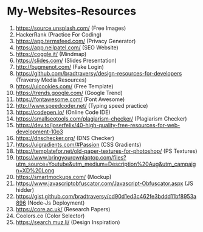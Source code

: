 # My-Websites-Resources
1. https://source.unsplash.com/  (Free Images)
2. HackerRank (Practice For Coding)
3. https://app.termsfeed.com/ (Privacy Generator)
4. https://app.neilpatel.com/ (SEO Website)
5. https://coggle.it/  (Mindmap)
6. https://slides.com/  (Slides Presentation)
7. http://bugmenot.com/  (Fake Login)
8. https://github.com/bradtraversy/design-resources-for-developers  (Traversy Media Resources)
9. https://uicookies.com/  (Free Template)
10. https://trends.google.com/  (Google Trend)
11. https://fontawesome.com/  (Font Awesome)
12. http://www.speedcoder.net/  (Typing speed practice)
13. https://codepen.io/  (Online Code IDE)
14. https://smallseotools.com/plagiarism-checker/   (Plagiarism Checker)
15. https://dev.to/joserfelix/40-high-quality-free-resources-for-web-development-10o3
16. https://dnschecker.org/   (DNS Checker)
17. https://uigradients.com/#Passion  (CSS Gradients)
18. https://templatefor.net/old-paper-textures-for-photoshop/  (PS Textures)
19. https://www.bringyourownlaptop.com/files?utm_source=Youtube&utm_medium=Description%20Aug&utm_campaign=XD%20Long
20. https://smartmockups.com/  (Mockup)
21. https://www.javascriptobfuscator.com/Javascript-Obfuscator.aspx   (JS hidder)
22. https://gist.github.com/bradtraversy/cd90d1ed3c462fe3bddd11bf8953a896  (Node-Js Deployment)
23. https://core.ac.uk/  (Research Papers)
24. Coolors.co  (Color Selector)
25. https://search.muz.li/  (Design Inspiration)
